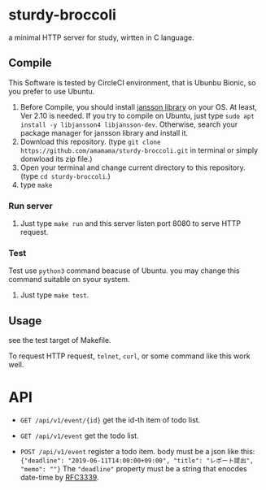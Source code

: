 # sturdy-broccoli

a minimal HTTP server for study, wirtten in C language.

## Compile

This Software is tested by CircleCI environment, that is Ubunbu Bionic, so you prefer to use Ubuntu.

1. Before Compile, you should install [jansson library](https://jansson.readthedocs.io/en/2.12/) on your OS. At least, Ver 2.10 is needed.
   If you try to compile on Ubuntu, just type `sudo apt install -y libjansson4 libjansson-dev`. Otherwise, search your package manager for jansson library and install it.
1. Download this repository. (type `git clone https://github.com/amamama/sturdy-broccoli.git` in terminal or simply donwload its zip file.)
1. Open your terminal and change current directory to this repository. (type `cd sturdy-broccoli`.)
1. type `make`

### Run server

1. Just type `make run`
   and this server listen port 8080 to serve HTTP request.

### Test

Test use `python3` command beacuse of Ubuntu. you may change this command suitable on syour system.

1. Just type `make test`.

## Usage

see the test target of Makefile.

To request HTTP request, `telnet`, `curl`, or some command like this work well. 

# API

- `GET /api/v1/event/{id}`
  get the id-th item of todo list.

- `GET /api/v1/event`
  get the todo list.

- `POST /api/v1/event`
  register a todo item.
  body must be a json like this: `{"deadline": "2019-06-11T14:00:00+09:00", "title": "レポート提出", "memo": ""}`
  The `"deadline"` property must be a string that enocdes date-time by [RFC3339](https://tools.ietf.org/html/rfc3339#section-5.6).

